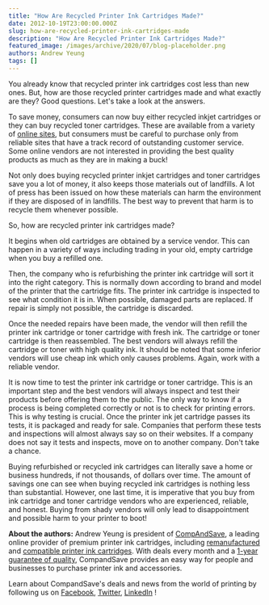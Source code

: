 ```yaml
---
title: "How Are Recycled Printer Ink Cartridges Made?"
date: 2012-10-19T23:00:00.000Z
slug: how-are-recycled-printer-ink-cartridges-made
description: "How Are Recycled Printer Ink Cartridges Made?"
featured_image: /images/archive/2020/07/blog-placeholder.png
authors: Andrew Yeung
tags: []
---
```


You already know that recycled printer ink cartridges cost less than new ones. But, how are those recycled printer cartridges made and what exactly are they? Good questions. Let's take a look at the answers. 

To save money, consumers can now buy either recycled inkjet cartridges or they can buy recycled toner cartridges. These are available from a variety of [online sites](https://www.compandsave.com/), but consumers must be careful to purchase only from reliable sites that have a track record of outstanding customer service. Some online vendors are not interested in providing the best quality products as much as they are in making a buck! 

Not only does buying recycled printer inkjet cartridges and toner cartridges save you a lot of money, it also keeps those materials out of landfills. A lot of press has been issued on how these materials can harm the environment if they are disposed of in landfills. The best way to prevent that harm is to recycle them whenever possible.

So, how are recycled printer ink cartridges made?

It begins when old cartridges are obtained by a service vendor. This can happen in a variety of ways including trading in your old, empty cartridge when you buy a refilled one. 

Then, the company who is refurbishing the printer ink cartridge will sort it into the right category. This is normally down according to brand and model of the printer that the cartridge fits. The printer ink cartridge is inspected to see what condition it is in. When possible, damaged parts are replaced. If repair is simply not possible, the cartridge is discarded.

Once the needed repairs have been made, the vendor will then refill the printer ink cartridge or toner cartridge with fresh ink. The cartridge or toner cartridge is then reassembled. The best vendors will always refill the cartridge or toner with high quality ink. It should be noted that some inferior vendors will use cheap ink which only causes problems. Again, work with a reliable vendor.

It is now time to test the printer ink cartridge or toner cartridge. This is an important step and the best vendors will always inspect and test their products before offering them to the public. The only way to know if a process is being completed correctly or not is to check for printing errors. This is why testing is crucial. Once the printer ink jet cartridge passes its tests, it is packaged and ready for sale. Companies that perform these tests and inspections will almost always say so on their websites. If a company does not say it tests and inspects, move on to another company. Don't take a chance.

Buying refurbished or recycled ink cartridges can literally save a home or business hundreds, if not thousands, of dollars over time. The amount of savings one can see when buying recycled ink cartridges is nothing less than substantial. However, one last time, it is imperative that you buy from ink cartridge and toner cartridge vendors who are experienced, reliable, and honest. Buying from shady vendors will only lead to disappointment and possible harm to your printer to boot! 

  
**About the authors:** Andrew Yeung is president of [CompAndSave](https://www.compandsave.com/), a leading online provider of premium printer ink cartridges, including [remanufactured](https://www.compandsave.com/help) and [compatible printer ink cartridges](https://www.compandsave.com/help). With deals every month and a [1-year guarantee of quality](https://www.compandsave.com/help), CompandSave provides an easy way for people and businesses to purchase printer ink and accessories.

Learn about CompandSave's deals and news from the world of printing by following us on [Facebook](https://www.facebook.com/compandsave.ink), [Twitter](https://twitter.com/compandsave), [LinkedIn](https://www.linkedin.com) !